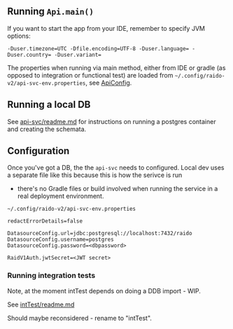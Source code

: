
## Running `Api.main()`

If you want to start the app from your IDE, remember to specify JVM options:

`-Duser.timezone=UTC -Dfile.encoding=UTF-8 -Duser.language= -Duser.country= -Duser.variant=`

The properties when running via main method, either from IDE or gradle (as 
opposed to integration or functional test) are loaded from 
`~/.config/raido-v2/api-svc-env.properties`, see
[ApiConfig](/src/main/java/raido/spring/config/ApiConfig.java).


## Running a local DB

See [api-svc/readme.md](../readme.md) for instructions on running a postgres 
container and creating the schemata.


## Configuration

Once you've got a DB, the the `api-svc` needs to configured.
Local dev uses a separate file like this because this is how the serivce is run 
 - there's no Gradle files or build involved when running the service in 
   a real deployment environment. 

`~/.config/raido-v2/api-svc-env.properties`
```properties
redactErrorDetails=false

DatasourceConfig.url=jdbc:postgresql://localhost:7432/raido
DatasourceConfig.username=postgres
DatasourceConfig.password=<dbpassword>

RaidV1Auth.jwtSecret=<JWT secret>
```


### Running integration tests

Note, at the moment intTest depends on doing a DDB import - WIP.

See [intTest/readme.md](./src/intTest/readme.md)

Should maybe reconsidered - rename to "intTest".
